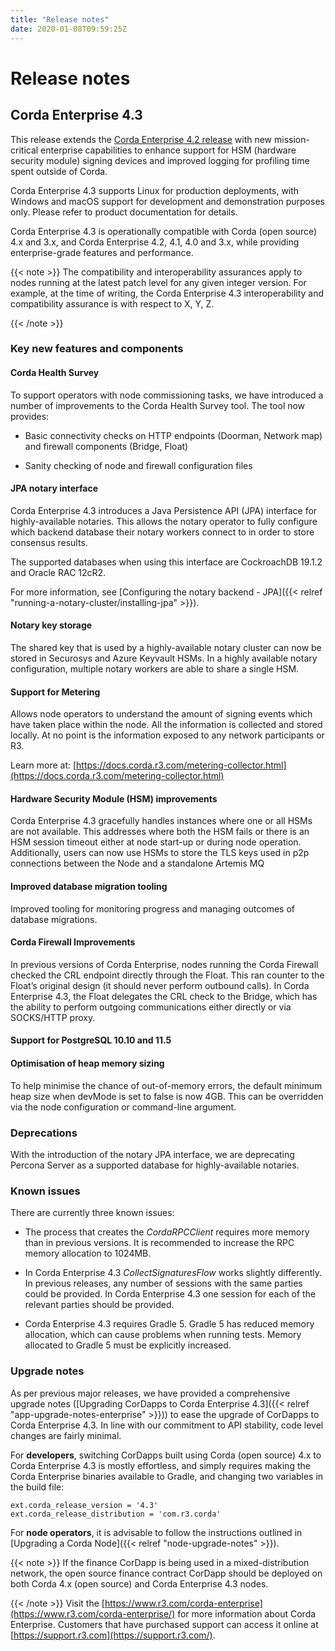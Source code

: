 ```yaml
---
title: "Release notes"
date: 2020-01-08T09:59:25Z
---
```



# Release notes

## Corda Enterprise 4.3
This release extends the [Corda Enterprise 4.2 release](https://docs.corda.r3.com/releases/4.2/release-notes-enterprise.html) with new mission-critical enterprise capabilities to enhance support for HSM (hardware security module) signing devices and improved logging for profiling time spent outside of Corda.

Corda Enterprise 4.3 supports Linux for production deployments, with Windows and macOS support for development and demonstration purposes only. Please refer to product documentation for details.

Corda Enterprise 4.3 is operationally compatible with Corda (open source) 4.x and 3.x, and Corda Enterprise 4.2, 4.1, 4.0 and 3.x, while providing enterprise-grade features and performance.


{{< note >}}
The compatibility and interoperability assurances apply to nodes running at the latest patch level for any given integer version.
                    For example, at the time of writing, the Corda Enterprise 4.3 interoperability and compatibility assurance is with respect to X, Y, Z.


{{< /note >}}

### Key new features and components

#### Corda Health Survey
To support operators with node commissioning tasks, we have introduced a number of improvements to the Corda Health Survey tool. The tool now provides:


* Basic connectivity checks on HTTP endpoints (Doorman, Network map) and firewall components (Bridge, Float)


* Sanity checking of node and firewall configuration files



#### JPA notary interface
Corda Enterprise 4.3 introduces a Java Persistence API (JPA) interface for highly-available notaries. This allows the notary
                        operator to fully configure which backend database their notary workers connect to in order to store consensus results.

The supported databases when using this interface are CockroachDB 19.1.2 and Oracle RAC 12cR2.

For more information, see [Configuring the notary backend - JPA]({{< relref "running-a-notary-cluster/installing-jpa" >}}).


#### Notary key storage
The shared key that is used by a highly-available notary cluster can now be stored in Securosys and Azure Keyvault HSMs. In a highly available notary configuration, multiple notary workers are able to share a single HSM.


#### Support for Metering
Allows node operators to understand the amount of signing events which have taken place within the node. All the information is collected and stored locally. At no point is the information exposed to any network participants or R3.

Learn more at: [https://docs.corda.r3.com/metering-collector.html](https://docs.corda.r3.com/metering-collector.html)


#### Hardware Security Module (HSM) improvements
Corda Enterprise 4.3 gracefully handles instances where one or all HSMs are not available. This addresses where both the HSM fails or there is an HSM session timeout either at node start-up or during node operation.
                        Additionally, users can now use HSMs to store the TLS keys used in p2p connections between the Node and a standalone Artemis MQ


#### Improved database migration tooling
Improved tooling for monitoring progress and managing outcomes of database migrations.


#### Corda Firewall Improvements
In previous versions of Corda Enterprise, nodes running the Corda Firewall checked the CRL endpoint directly through the Float. This ran counter to the Float’s original design (it should never perform outbound calls). In Corda Enterprise 4.3, the Float delegates the CRL check to the Bridge, which has the ability to perform outgoing communications either directly or via SOCKS/HTTP proxy.


#### Support for PostgreSQL 10.10 and 11.5

#### Optimisation of heap memory sizing
To help minimise the chance of out-of-memory errors, the default minimum heap size when devMode is set to false is now 4GB. This can be overridden via the node configuration or command-line argument.


### Deprecations
With the introduction of the notary JPA interface, we are deprecating Percona Server as a supported database for
                    highly-available notaries.


### Known issues
There are currently three known issues:


* The process that creates the *CordaRPCClient* requires more memory than in previous versions. It is recommended to increase the RPC memory allocation to 1024MB.


* In Corda Enterprise 4.3 *CollectSignaturesFlow* works slightly differently. In previous releases, any number of sessions with the same parties could be provided. In Corda Enterprise 4.3 one session for each of the relevant parties should be provided.


* Corda Enterprise 4.3 requires Gradle 5. Gradle 5 has reduced memory allocation, which can cause problems when running tests. Memory allocated to Gradle 5 must be explicitly increased.



### Upgrade notes
As per previous major releases, we have provided a comprehensive upgrade notes ([Upgrading CorDapps to Corda Enterprise 4.3]({{< relref "app-upgrade-notes-enterprise" >}})) to ease the upgrade
                    of CorDapps to Corda Enterprise 4.3. In line with our commitment to API stability, code level changes are fairly minimal.

For **developers**, switching CorDapps built using Corda (open source) 4.x to Corda Enterprise 4.3 is mostly effortless,
                    and simply requires making the Corda Enterprise binaries available to Gradle, and changing two variables in the build file:

```shell
ext.corda_release_version = '4.3'
ext.corda_release_distribution = 'com.r3.corda'
```
For **node operators**, it is advisable to follow the instructions outlined in [Upgrading a Corda Node]({{< relref "node-upgrade-notes" >}}).


{{< note >}}
If the finance CorDapp is being used in a mixed-distribution network, the open source finance contract CorDapp should be deployed on both Corda 4.x (open source) and Corda Enterprise 4.3 nodes.


{{< /note >}}
Visit the [https://www.r3.com/corda-enterprise](https://www.r3.com/corda-enterprise/) for more information about Corda Enterprise.
                    Customers that have purchased support can access it online at  [https://support.r3.com](https://support.r3.com/).


